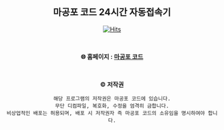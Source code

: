 <div align="center">
	
  ## 마공포 코드 24시간 자동접속기

  [![Hits](https://hits.seeyoufarm.com/api/count/incr/badge.svg?url=https%3A%2F%2Fgithub.com%2Fdnjswo1204%2Fmgp_connector_24&count_bg=%239895E3&title_bg=%235750D3&icon=reverbnation.svg&icon_color=%23FFFFFF&title=%EB%B0%A9%EB%AC%B8%EC%9E%90&edge_flat=false)](https://hits.seeyoufarm.com)                    
 
  <br>
  
  **🌐 홈페이지 : [마공포 코드](https://magongpo.com)**
  
  <br>
  
  **©️ 저작권**
  ```
  해당 프로그램의 저작권은 마공포 코드에 있습니다.
  무단 디컴파일, 복호화, 수정을 엄격히 금합니다.
  비상업적인 배포는 허용되며, 배포 시 저작권자 즉 마공포 코드의 소유임을 명시하여야 합니다.
  ```











</div>
